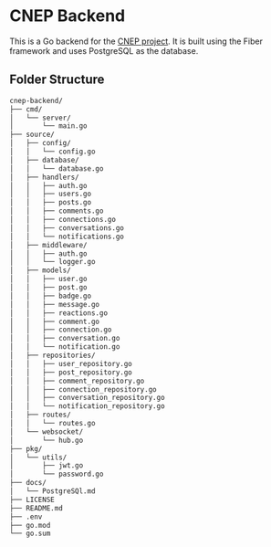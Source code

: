 # CNEP Backend

This is a Go backend for the [CNEP project](https://github.com/users/XronTrix10/projects/5/). It is built using the Fiber framework and uses PostgreSQL as the database.

## Folder Structure

```bash
cnep-backend/
├── cmd/
│   └── server/
│       └── main.go
├── source/
│   ├── config/
│   │   └── config.go
│   ├── database/
│   │   └── database.go
│   ├── handlers/
│   │   ├── auth.go
│   │   ├── users.go
│   │   ├── posts.go
│   │   ├── comments.go
│   │   ├── connections.go
│   │   ├── conversations.go
│   │   └── notifications.go
│   ├── middleware/
│   │   ├── auth.go
│   │   └── logger.go
│   ├── models/
│   │   ├── user.go
│   │   ├── post.go
│   │   ├── badge.go
│   │   ├── message.go
│   │   ├── reactions.go
│   │   ├── comment.go
│   │   ├── connection.go
│   │   ├── conversation.go
│   │   └── notification.go
│   ├── repositories/
│   │   ├── user_repository.go
│   │   ├── post_repository.go
│   │   ├── comment_repository.go
│   │   ├── connection_repository.go
│   │   ├── conversation_repository.go
│   │   └── notification_repository.go
│   ├── routes/
│   │   └── routes.go
│   └── websocket/
│       └── hub.go
├── pkg/
│   └── utils/
│       ├── jwt.go
│       └── password.go
├── docs/
│   └── PostgreSQl.md
├── LICENSE
├── README.md
├── .env
├── go.mod
└── go.sum
```
